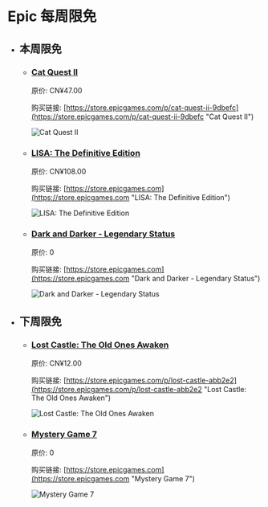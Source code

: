 # Epic 每周限免

- ## 本周限免


  - ### [Cat Quest II](https://store.epicgames.com/p/cat-quest-ii-9dbefc "Cat Quest II")

    原价: CN¥47.00

    购买链接: [https://store.epicgames.com/p/cat-quest-ii-9dbefc](https://store.epicgames.com/p/cat-quest-ii-9dbefc "Cat Quest II")

    ![Cat Quest II](https://cdn1.epicgames.com/spt-assets/fe812f94c42e44e986691a84c796952d/cat-quest-ii-cj318.jpg)


  - ### [LISA: The Definitive Edition](https://store.epicgames.com "LISA: The Definitive Edition")

    原价: CN¥108.00

    购买链接: [https://store.epicgames.com](https://store.epicgames.com "LISA: The Definitive Edition")

    ![LISA: The Definitive Edition](https://cdn1.epicgames.com/offer/ca3a9d16d131478c97fd56c138a6511a/EGS_LISATheDefinitiveEdition_DingalingProductions_Bundles_S1_2560x1440-55b66eb2046507e58eac435c21331bd5)


  - ### [Dark and Darker - Legendary Status](https://store.epicgames.com "Dark and Darker - Legendary Status")

    原价: 0

    购买链接: [https://store.epicgames.com](https://store.epicgames.com "Dark and Darker - Legendary Status")

    ![Dark and Darker - Legendary Status](https://cdn1.epicgames.com/offer/d5241c76f178492ea1540fce45616757/EGS_HolidaySale_2024_WrappingPaper_1920x1080_1920x1080-a0f773a33796e48cc1d33e5072271fc8)


- ## 下周限免


  - ### [Lost Castle: The Old Ones Awaken](https://store.epicgames.com/p/lost-castle-abb2e2 "Lost Castle: The Old Ones Awaken")

    原价: CN¥12.00

    购买链接: [https://store.epicgames.com/p/lost-castle-abb2e2](https://store.epicgames.com/p/lost-castle-abb2e2 "Lost Castle: The Old Ones Awaken")

    ![Lost Castle: The Old Ones Awaken](https://cdn1.epicgames.com/spt-assets/a6d76157ad884f2c9aa470b30da9e2ff/lost-castle-r390n.png)


  - ### [Mystery Game 7](https://store.epicgames.com "Mystery Game 7")

    原价: 0

    购买链接: [https://store.epicgames.com](https://store.epicgames.com "Mystery Game 7")

    ![Mystery Game 7](https://cdn1.epicgames.com/offer/d5241c76f178492ea1540fce45616757/EGS_HolidaySale_2024_WrappingPaper_1920x1080_1920x1080-a0f773a33796e48cc1d33e5072271fc8)

